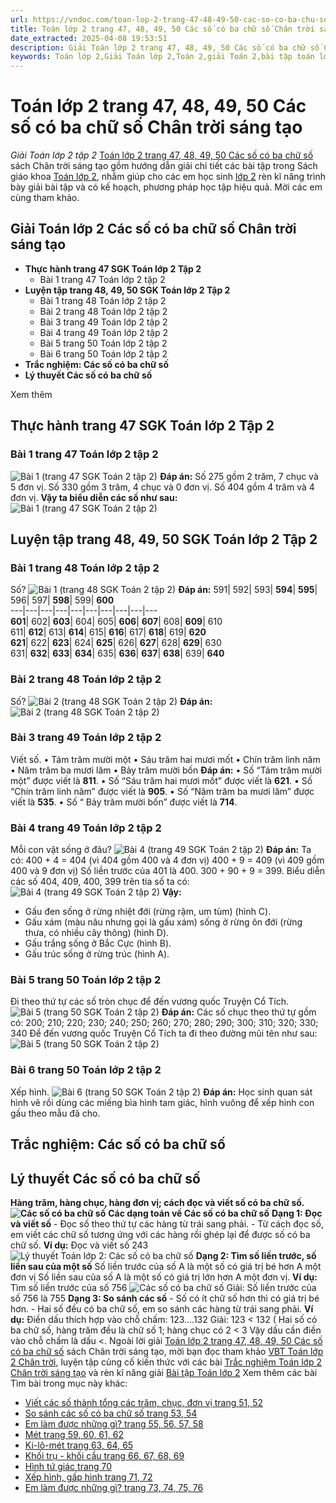 ```yaml
---
url: https://vndoc.com/toan-lop-2-trang-47-48-49-50-cac-so-co-ba-chu-so-chan-troi-sang-tao-257700
title: Toán lớp 2 trang 47, 48, 49, 50 Các số có ba chữ số Chân trời sáng tạo - Giải Toán lớp 2 tập 2 - VnDoc.com
date_extracted: 2025-04-08 19:53:51
description: Giải Toán lớp 2 trang 47, 48, 49, 50 Các số có ba chữ số Chân trời sáng tạo được VnDoc biên soạn chi tiết kèm lời giải giúp các em học tốt môn Toán lớp 2 hơn.
keywords: Toán lớp 2,Giải Toán lớp 2,Toán 2,giải Toán 2,bài tập toán lớp 2,toan lop 2,toán lớp 2 tập 2,toán 2 tập 2,học toán lớp 2,toán lớp 2 sách Chân trời,toán lớp 2 chân trời sáng tạo,Sách giáo khoa lớp 2 Chân trời sáng tạo,Toán lớp 2 trang 47 chân trời sáng tạo,Toán lớp 2 trang 48 chân trời sáng tạo tập 2,Toán lớp 2 trang 49 tập 2,Giải Toán lớp 2 Các số có ba chữ số Chân trời sáng tạo
---
```


# Toán lớp 2 trang 47, 48, 49, 50 Các số có ba chữ số Chân trời sáng tạo
 _Giải Toán lớp 2 tập 2_
[Toán lớp 2 trang 47, 48, 49, 50 Các số có ba chữ số](<https://vndoc.com/toan-lop-2-trang-47-48-49-50-cac-so-co-ba-chu-so-chan-troi-sang-tao-257700>) sách Chân trời sáng tạo gồm hướng dẫn giải chi tiết các bài tập trong  Sách giáo khoa [Toán lớp 2](<https://vndoc.com/toan-lop2> "Toán lớp 2"), nhằm giúp cho các em học sinh [lớp 2](<https://vndoc.com/tai-lieu-hoc-tap-lop2>) rèn kĩ năng trình bày giải bài tập và có kế hoạch, phương pháp học tập hiệu quả. Mời các em cùng tham khảo.
## **Giải Toán lớp 2 Các số có ba chữ số Chân trời sáng tạo**
  * **Thực hành trang 47 SGK Toán lớp 2 Tập 2**
    * Bài 1 trang 47 Toán lớp 2 tập 2 
  * **Luyện tập trang 48, 49, 50 SGK Toán lớp 2 Tập 2**
    * Bài 1 trang 48 Toán lớp 2 tập 2 
    * Bài 2 trang 48 Toán lớp 2 tập 2 
    * Bài 3 trang 49 Toán lớp 2 tập 2
    * Bài 4 trang 49 Toán lớp 2 tập 2
    * Bài 5 trang 50 Toán lớp 2 tập 2
    * Bài 6 trang 50 Toán lớp 2 tập 2
  * **Trắc nghiệm: Các số có ba chữ số**
  * **Lý thuyết Các số có ba chữ số**

Xem thêm
## Thực hành trang 47 SGK Toán lớp 2 Tập 2
### Bài 1 trang 47 Toán lớp 2 tập 2
![Bài 1 \(trang 47 SGK Toán 2 tập 2\)](https://i.vdoc.vn/data/image/2022/02/28/toan-lop-2-trang-47-48-49-50-1.jpg)
**Đáp án:**
Số 275 gồm 2 trăm, 7 chục và 5 đơn vị.
Số 330 gồm 3 trăm, 4 chục và 0 đơn vị.
Số 404 gồm 4 trăm và 4 đơn vị.
**Vậy ta biểu diễn các số như sau:**
![Bài 1 \(trang 47 SGK Toán 2 tập 2\)](https://i.vdoc.vn/data/image/2022/02/28/toan-lop-2-trang-47-48-49-50-2-1-1.jpg)
## Luyện tập trang 48, 49, 50 SGK Toán lớp 2 Tập 2
### Bài 1 trang 48 Toán lớp 2 tập 2
Số?
![Bài 1 \(trang 48 SGK Toán 2 tập 2\)](https://i.vdoc.vn/data/image/2022/02/28/toan-lop-2-trang-47-48-49-50-3.jpg)
**Đáp án:**
591| 592| 593| **594**| **595**|  596| 597| **598**|  599| **600**  
---|---|---|---|---|---|---|---|---|---  
**601**|  602| **603**|  604| 605| **606**| **607**|  608| **609**|  610  
611| **612**|  613| **614**|  615| **616**|  617| **618**|  619| **620**  
**621**|  622| **623**|  624| **625**|  626| **627**|  628| **629**|  630  
631| **632**| **633**| **634**|  635| **636**| **637**| **638**|  639| **640**  
### Bài 2 trang 48 Toán lớp 2 tập 2
Số?
![Bài 2 \(trang 48 SGK Toán 2 tập 2\)](https://i.vdoc.vn/data/image/2022/02/28/toan-lop-2-trang-47-48-49-50-5.jpg)
**Đáp án:**
![Bài 2 \(trang 48 SGK Toán 2 tập 2\)](https://i.vdoc.vn/data/image/2022/02/28/toan-lop-2-trang-47-48-49-50-6.jpg)
### Bài 3 trang 49 Toán lớp 2 tập 2
Viết số.
• Tám trăm mười một
• Sáu trăm hai mươi mốt
• Chín trăm linh năm
• Năm trăm ba mươi lăm
• Bảy trăm mười bốn
**Đáp án:**
• Số “Tám trăm mười một” được viết là **811**.
• Số “Sáu trăm hai mươi mốt” được viết là **621**.
• Số “Chín trăm linh năm” được viết là **905**.
• Số “Năm trăm ba mươi lăm” được viết là **535**.
• Số “ Bảy trăm mười bốn” được viết là **714**.
### Bài 4 trang 49 Toán lớp 2 tập 2
Mỗi con vật sống ở đâu?
![Bài 4 \(trang 49 SGK Toán 2 tập 2\)](https://i.vdoc.vn/data/image/2022/02/28/toan-lop-2-trang-47-48-49-50-7.jpg)
**Đáp án:**
Ta có:
400 + 4 = 404 \(vì 404 gồm 400 và 4 đơn vị\)
400 + 9 = 409 \(vì 409 gồm 400 và 9 đơn vị\)
Số liền trước của 401 là 400.
300 + 90 + 9 = 399.
Biểu diễn các số 404, 409, 400, 399 trên tia số ta có:
![Bài 4 \(trang 49 SGK Toán 2 tập 2\)](https://i.vdoc.vn/data/image/2022/02/28/cac-so-co-ba-chu-so-trang-47-48-49-50-11.png)
**Vậy:**
  * Gấu đen sống ở rừng nhiệt đới \(rừng rậm, um tùm\) \(hình C\).
  * Gấu xám \(màu nâu nhưng gọi là gấu xám\) sống ở rừng ôn đới \(rừng thưa, có nhiều cây thông\) \(hình D\).
  * Gấu trắng sống ở Bắc Cực \(hình B\).
  * Gấu trúc sống ở rừng trúc \(hình A\).

### Bài 5 trang 50 Toán lớp 2 tập 2
Đi theo thứ tự các số tròn chục để đến vương quốc Truyện Cổ Tích.
![Bài 5 \(trang 50 SGK Toán 2 tập 2\)](https://i.vdoc.vn/data/image/2022/02/28/toan-lop-2-trang-47-48-49-50-9.jpg)
**Đáp án:**
Các số chục theo thứ tự gồm có: 200; 210; 220; 230; 240; 250; 260; 270; 280; 290; 300; 310; 320; 330; 340
Để đến vương quốc Truyện Cổ Tích ta đi theo đường mũi tên như sau:
![Bài 5 \(trang 50 SGK Toán 2 tập 2\)](https://i.vdoc.vn/data/image/2022/02/28/toan-lop-2-trang-47-48-49-50-11.jpg)
### Bài 6 trang 50 Toán lớp 2 tập 2
Xếp hình.
![Bài 6 \(trang 50 SGK Toán 2 tập 2\)](https://i.vdoc.vn/data/image/2022/02/28/toan-lop-2-trang-47-48-49-50-12.jpg)
**Đáp án:**
Học sinh quan sát hình vẽ rồi dùng các miếng bìa hình tam giác, hình vuông để xếp hình con gấu theo mẫu đã cho.
## Trắc nghiệm: Các số có ba chữ số
## Lý thuyết Các số có ba chữ số
**Hàng trăm, hàng chục, hàng đơn vị; cách đọc và viết số có ba chữ số.**
**![Các số có ba chữ số](https://i.vdoc.vn/data/image/2023/02/27/ly-thuyet-toan-lop-2-cac-so-co-ba-chu-so-1.jpg)**
**Các dạng toán về Các số có ba chữ số**
**Dạng 1: Đọc và viết số**
\- Đọc số theo thứ tự các hàng từ trái sang phải.
\- Từ cách đọc số, em viết các chữ số tương ứng với các hàng rồi ghép lại để được số có ba chữ số.
**Ví dụ:** Đọc và viết số 243
![Lý thuyết Toán lớp 2: Các số có ba chữ số](https://i.vdoc.vn/data/image/2023/02/27/ly-thuyet-toan-lop-2-cac-so-co-ba-chu-so-2.jpg)
**Dạng 2: Tìm số liền trước, số liền sau của một số**
Số liền trước của số A là một số có giá trị bé hơn A một đơn vị
Số liền sau của số A là một số có giá trị lớn hơn A một đơn vị.
**Ví dụ:** Tìm số liền trước của số 756
![Các số có ba chữ số](https://i.vdoc.vn/data/image/2023/02/27/ly-thuyet-toan-lop-2-cac-so-co-ba-chu-so-3.jpg)
Giải: Số liền trước của số 756 là 755
**Dạng 3: So sánh các số**
\- Số có ít chữ số hơn thì có giá trị bé hơn.
\- Hai số đều có ba chữ số, em so sánh các hàng từ trái sang phải.
**Ví dụ:** Điền dấu thích hợp vào chỗ chấm: 123....132
Giải:
123 < 132 \( Hai số có ba chữ số, hàng trăm đều là chữ số 1; hàng chục có 2 < 3
Vậy dấu cần điền vào chỗ chấm là dấu <.
Ngoài lời giải [Toán lớp 2 trang 47, 48, 49, 50 Các số có ba chữ số](<https://vndoc.com/toan-lop-2-trang-47-48-49-50-cac-so-co-ba-chu-so-chan-troi-sang-tao-257700>) sách Chân trời sáng tạo, mời bạn đọc tham khảo [VBT Toán lớp 2 Chân trời](<https://vndoc.com/vo-bai-tap-toan-lop-2-chan-troi-sang-tao> "VBT Toán lớp 2 Chân trời"), luyện tập củng cố kiến thức với các bài [Trắc nghiệm Toán lớp 2 Chân trời sáng tạo](<https://vndoc.com/trac-nghiem-toan-lop-2-chan-troi-sang-tao> "Trắc nghiệm Toán lớp 2 Chân trời sáng tạo") và rèn kĩ năng giải [Bài tập Toán lớp 2](<https://vndoc.com/bai-tap-toan-lop2> "Bài tập Toán lớp 2")
Xem thêm các bài Tìm bài trong mục này khác:
  * [Viết các số thành tổng các trăm, chục, đơn vị trang 51, 52](</toan-lop-2-trang-51-52-viet-cac-so-thanh-tong-cac-tram-chuc-don-vi-chan-troi-sang-tao-257707>)
  * [So sánh các số có ba chữ số trang 53, 54](</toan-lop-2-trang-53-54-so-sanh-cac-so-co-ba-chu-so-chan-troi-sang-tao-257712>)
  * [Em làm được những gì? trang 55, 56, 57, 58](</toan-lop-2-trang-55-56-57-58-em-lam-duoc-nhung-gi-265845>)
  * [Mét trang 59, 60, 61, 62](</toan-lop-2-trang-59-60-61-62-met-265869>)
  * [Ki-lô-mét trang 63, 64, 65](</toan-lop-2-trang-63-64-65-ki-lo-met-265911>)
  * [Khối trụ - khối cầu trang 66, 67, 68, 69](</toan-lop-2-trang-66-67-68-69-khoi-tru-khoi-cau-265919>)
  * [Hình tứ giác trang 70](</toan-lop-2-trang-70-hinh-tu-giac-266318>)
  * [Xếp hình, gấp hình trang 71, 72](</toan-lop-2-trang-71-72-xep-hinh-gap-hinh-266321>)
  * [Em làm được những gì? trang 73, 74, 75, 76](</toan-lop-2-trang-73-74-75-76-em-lam-duoc-nhung-gi-266324>)

